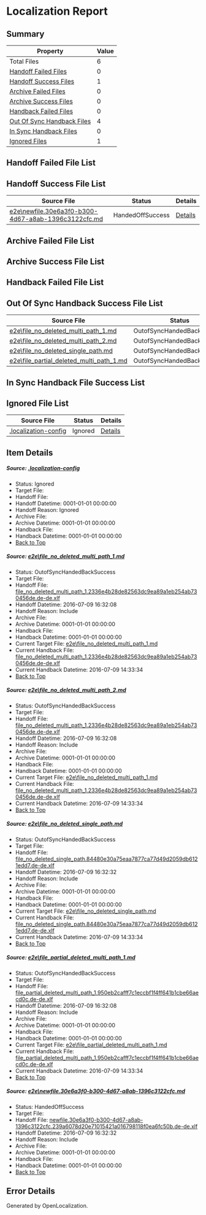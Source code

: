 # <a name='report-top'></a> Localization Report

## Summary
 Property | Value 
 -------- | ----- 
 Total Files | 6
[ Handoff Failed Files ](#handoff-failed-list)| 0
[ Handoff Success Files ](#handoff-success-list)| 1
[ Archive Failed Files ](#archive-failed-list)| 0
[ Archive Success Files ](#archive-success-list)| 0
[ Handback Failed Files ](#handback-failed-list)| 0
[ Out Of Sync Handback Files ](#outofsync-handback-success-list)| 4
[ In Sync Handback Files ](#insync-handback-success-list)| 0
[ Ignored Files ](#ignored-list)| 1

## <a name='handoff-failed-list'></a> Handoff Failed File List

## <a name='handoff-success-list'></a> Handoff Success File List
 Source File | Status | Details 
 ----------- | ------ | ------- 
 [e2e\newfile.30e6a3f0-b300-4d67-a8ab-1396c3122cfc.md](https://github.com/OpenLocalizationTestOrg/oltest/blob/796b841fbdfabe14b6ab3232c47e97b7da4b47d4/e2e/newfile.30e6a3f0-b300-4d67-a8ab-1396c3122cfc.md) | HandedOffSuccess | [Details](#0eb76f53b32f6316525930c0ecfa75582ce9ef175)

## <a name='archive-failed-list'></a> Archive Failed File List

## <a name='archive-success-list'></a> Archive Success File List

## <a name='handback-failed-list'></a> Handback Failed File List

## <a name='outofsync-handback-success-list'></a> Out Of Sync Handback Success File List
 Source File | Status | Details 
 ----------- | ------ | ------- 
 [e2e\file_no_deleted_multi_path_1.md](https://github.com/OpenLocalizationTestOrg/oltest/blob/b2adadc92879232e97643dae7e37b7f366b97eb4/e2e/file_no_deleted_multi_path_1.md) | OutofSyncHandedBackSuccess | [Details](#08447481bce9efc45f77ea665be3f77a292dc5051)
 [e2e\file_no_deleted_multi_path_2.md](https://github.com/OpenLocalizationTestOrg/oltest/blob/796b841fbdfabe14b6ab3232c47e97b7da4b47d4/e2e/file_no_deleted_multi_path_2.md) | OutofSyncHandedBackSuccess | [Details](#08447481bce9efc45f77ea665be3f77a292dc5052)
 [e2e\file_no_deleted_single_path.md](https://github.com/OpenLocalizationTestOrg/oltest/blob/796b841fbdfabe14b6ab3232c47e97b7da4b47d4/e2e/file_no_deleted_single_path.md) | OutofSyncHandedBackSuccess | [Details](#daf116e54e3ba6c8f1235e61229823dd10807b9d3)
 [e2e\file_partial_deleted_multi_path_1.md](https://github.com/OpenLocalizationTestOrg/oltest/blob/b2adadc92879232e97643dae7e37b7f366b97eb4/e2e/file_partial_deleted_multi_path_1.md) | OutofSyncHandedBackSuccess | [Details](#9e5cc615f82f97232b6c877cbf2008af018ae7b44)

## <a name='insync-handback-success-list'></a> In Sync Handback File Success List

## <a name='ignored-list'></a> Ignored File List
 Source File | Status | Details 
 ----------- | ------ | ------- 
 [.localization-config](https://github.com/OpenLocalizationTestOrg/oltest/blob/796b841fbdfabe14b6ab3232c47e97b7da4b47d4/.localization-config) | Ignored | [Details](#3d4f252ac210baf56311d7e97dcc2db10974dbd20)

## Item Details
##### <a name='3d4f252ac210baf56311d7e97dcc2db10974dbd20'></a> Source: [.localization-config](https://github.com/OpenLocalizationTestOrg/oltest/blob/796b841fbdfabe14b6ab3232c47e97b7da4b47d4/.localization-config)
* Status: Ignored
* Target File: 
* Handoff File: 
* Handoff Datetime: 0001-01-01 00:00:00
* Handoff Reason: Ignored
* Archive File: 
* Archive Datetime: 0001-01-01 00:00:00
* Handback File: 
* Handback Datetime: 0001-01-01 00:00:00
* [Back to Top](#report-top)

##### <a name='08447481bce9efc45f77ea665be3f77a292dc5051'></a> Source: [e2e\file_no_deleted_multi_path_1.md](https://github.com/OpenLocalizationTestOrg/oltest/blob/b2adadc92879232e97643dae7e37b7f366b97eb4/e2e/file_no_deleted_multi_path_1.md)
* Status: OutofSyncHandedBackSuccess
* Target File: 
* Handoff File: [file_no_deleted_multi_path_1.2336e4b28de82563dc9ea89a1eb254ab730456de.de-de.xlf](https://github.com/OpenLocalizationTestOrg/olhandoff-e2e/blob/342c85036b931424ee96a6f8185a1315950a6885/ol-handoff/OpenLocalizationTestOrg/oltest-dede-fly/ci/mt/file_no_deleted_multi_path_1.2336e4b28de82563dc9ea89a1eb254ab730456de.de-de.xlf)
* Handoff Datetime: 2016-07-09 16:32:08
* Handoff Reason: Include
* Archive File: 
* Archive Datetime: 0001-01-01 00:00:00
* Handback File: 
* Handback Datetime: 0001-01-01 00:00:00
* Current Target File: [e2e\file_no_deleted_multi_path_1.md](https://github.com/OpenLocalizationTestOrg/oltest-dede-fly/blob/946f7249b40d375093e54942672d5184dbb302bc/e2e/file_no_deleted_multi_path_1.md)
* Current Handback File: [file_no_deleted_multi_path_1.2336e4b28de82563dc9ea89a1eb254ab730456de.de-de.xlf](https://github.com/OpenLocalizationTestOrg/olhandback-e2e/blob/a0ee0be2e10e7cd2e21f4e9bfb2aef2ad9d99698/ol-handback/OpenLocalizationTestOrg/oltest-dede-fly/ci/mt/file_no_deleted_multi_path_1.2336e4b28de82563dc9ea89a1eb254ab730456de.de-de.xlf)
* Current Handback Datetime: 2016-07-09 14:33:34
* [Back to Top](#report-top)

##### <a name='08447481bce9efc45f77ea665be3f77a292dc5052'></a> Source: [e2e\file_no_deleted_multi_path_2.md](https://github.com/OpenLocalizationTestOrg/oltest/blob/796b841fbdfabe14b6ab3232c47e97b7da4b47d4/e2e/file_no_deleted_multi_path_2.md)
* Status: OutofSyncHandedBackSuccess
* Target File: 
* Handoff File: [file_no_deleted_multi_path_1.2336e4b28de82563dc9ea89a1eb254ab730456de.de-de.xlf](https://github.com/OpenLocalizationTestOrg/olhandoff-e2e/blob/342c85036b931424ee96a6f8185a1315950a6885/ol-handoff/OpenLocalizationTestOrg/oltest-dede-fly/ci/mt/file_no_deleted_multi_path_1.2336e4b28de82563dc9ea89a1eb254ab730456de.de-de.xlf)
* Handoff Datetime: 2016-07-09 16:32:08
* Handoff Reason: Include
* Archive File: 
* Archive Datetime: 0001-01-01 00:00:00
* Handback File: 
* Handback Datetime: 0001-01-01 00:00:00
* Current Target File: [e2e\file_no_deleted_multi_path_1.md](https://github.com/OpenLocalizationTestOrg/oltest-dede-fly/blob/946f7249b40d375093e54942672d5184dbb302bc/e2e/file_no_deleted_multi_path_1.md)
* Current Handback File: [file_no_deleted_multi_path_1.2336e4b28de82563dc9ea89a1eb254ab730456de.de-de.xlf](https://github.com/OpenLocalizationTestOrg/olhandback-e2e/blob/a0ee0be2e10e7cd2e21f4e9bfb2aef2ad9d99698/ol-handback/OpenLocalizationTestOrg/oltest-dede-fly/ci/mt/file_no_deleted_multi_path_1.2336e4b28de82563dc9ea89a1eb254ab730456de.de-de.xlf)
* Current Handback Datetime: 2016-07-09 14:33:34
* [Back to Top](#report-top)

##### <a name='daf116e54e3ba6c8f1235e61229823dd10807b9d3'></a> Source: [e2e\file_no_deleted_single_path.md](https://github.com/OpenLocalizationTestOrg/oltest/blob/796b841fbdfabe14b6ab3232c47e97b7da4b47d4/e2e/file_no_deleted_single_path.md)
* Status: OutofSyncHandedBackSuccess
* Target File: 
* Handoff File: [file_no_deleted_single_path.84480e30a75eaa7877ca77d49d2059db6121edd7.de-de.xlf](https://github.com/OpenLocalizationTestOrg/olhandoff-e2e/blob/614147e508ea11f0988c34959c2105ec17aafddb/ol-handoff/OpenLocalizationTestOrg/oltest-dede-fly/ci/mt/file_no_deleted_single_path.84480e30a75eaa7877ca77d49d2059db6121edd7.de-de.xlf)
* Handoff Datetime: 2016-07-09 16:32:32
* Handoff Reason: Include
* Archive File: 
* Archive Datetime: 0001-01-01 00:00:00
* Handback File: 
* Handback Datetime: 0001-01-01 00:00:00
* Current Target File: [e2e\file_no_deleted_single_path.md](https://github.com/OpenLocalizationTestOrg/oltest-dede-fly/blob/946f7249b40d375093e54942672d5184dbb302bc/e2e/file_no_deleted_single_path.md)
* Current Handback File: [file_no_deleted_single_path.84480e30a75eaa7877ca77d49d2059db6121edd7.de-de.xlf](https://github.com/OpenLocalizationTestOrg/olhandback-e2e/blob/a0ee0be2e10e7cd2e21f4e9bfb2aef2ad9d99698/ol-handback/OpenLocalizationTestOrg/oltest-dede-fly/ci/mt/file_no_deleted_single_path.84480e30a75eaa7877ca77d49d2059db6121edd7.de-de.xlf)
* Current Handback Datetime: 2016-07-09 14:33:34
* [Back to Top](#report-top)

##### <a name='9e5cc615f82f97232b6c877cbf2008af018ae7b44'></a> Source: [e2e\file_partial_deleted_multi_path_1.md](https://github.com/OpenLocalizationTestOrg/oltest/blob/b2adadc92879232e97643dae7e37b7f366b97eb4/e2e/file_partial_deleted_multi_path_1.md)
* Status: OutofSyncHandedBackSuccess
* Target File: 
* Handoff File: [file_partial_deleted_multi_path_1.950eb2cafff7c1eccbf1f4ff641b1cbe66aecd0c.de-de.xlf](https://github.com/OpenLocalizationTestOrg/olhandoff-e2e/blob/342c85036b931424ee96a6f8185a1315950a6885/ol-handoff/OpenLocalizationTestOrg/oltest-dede-fly/ci/mt/file_partial_deleted_multi_path_1.950eb2cafff7c1eccbf1f4ff641b1cbe66aecd0c.de-de.xlf)
* Handoff Datetime: 2016-07-09 16:32:08
* Handoff Reason: Include
* Archive File: 
* Archive Datetime: 0001-01-01 00:00:00
* Handback File: 
* Handback Datetime: 0001-01-01 00:00:00
* Current Target File: [e2e\file_partial_deleted_multi_path_1.md](https://github.com/OpenLocalizationTestOrg/oltest-dede-fly/blob/946f7249b40d375093e54942672d5184dbb302bc/e2e/file_partial_deleted_multi_path_1.md)
* Current Handback File: [file_partial_deleted_multi_path_1.950eb2cafff7c1eccbf1f4ff641b1cbe66aecd0c.de-de.xlf](https://github.com/OpenLocalizationTestOrg/olhandback-e2e/blob/a0ee0be2e10e7cd2e21f4e9bfb2aef2ad9d99698/ol-handback/OpenLocalizationTestOrg/oltest-dede-fly/ci/mt/file_partial_deleted_multi_path_1.950eb2cafff7c1eccbf1f4ff641b1cbe66aecd0c.de-de.xlf)
* Current Handback Datetime: 2016-07-09 14:33:34
* [Back to Top](#report-top)

##### <a name='0eb76f53b32f6316525930c0ecfa75582ce9ef175'></a> Source: [e2e\newfile.30e6a3f0-b300-4d67-a8ab-1396c3122cfc.md](https://github.com/OpenLocalizationTestOrg/oltest/blob/796b841fbdfabe14b6ab3232c47e97b7da4b47d4/e2e/newfile.30e6a3f0-b300-4d67-a8ab-1396c3122cfc.md)
* Status: HandedOffSuccess
* Target File: 
* Handoff File: [newfile.30e6a3f0-b300-4d67-a8ab-1396c3122cfc.239a6078d20e71015421a016798118f0ea6fc50b.de-de.xlf](https://github.com/OpenLocalizationTestOrg/olhandoff-e2e/blob/614147e508ea11f0988c34959c2105ec17aafddb/ol-handoff/OpenLocalizationTestOrg/oltest-dede-fly/ci/mt/newfile.30e6a3f0-b300-4d67-a8ab-1396c3122cfc.239a6078d20e71015421a016798118f0ea6fc50b.de-de.xlf)
* Handoff Datetime: 2016-07-09 16:32:32
* Handoff Reason: Include
* Archive File: 
* Archive Datetime: 0001-01-01 00:00:00
* Handback File: 
* Handback Datetime: 0001-01-01 00:00:00
* [Back to Top](#report-top)


## Error Details

Generated by OpenLocalization.
